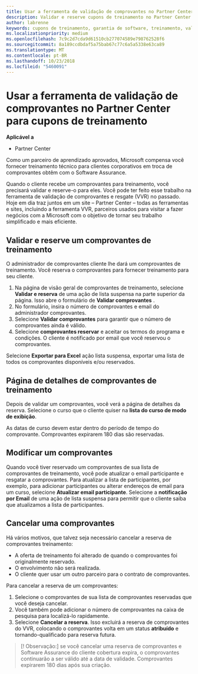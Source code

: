 ```yaml
---
title: Usar a ferramenta de validação de comprovantes no Partner Center para cupons de treinamento | Partner Center
description: Validar e reserve cupons de treinamento no Partner Center
author: labrenne
keywords: cupons de treinamento, garantia de software, treinamento, valide comprovantes, comprovantes de reserva
ms.localizationpriority: medium
ms.openlocfilehash: 7c9c2d7cda9d61510cb277074589e798762528f6
ms.sourcegitcommit: 8a189ccdbdaf5a75bab67c77c6a5a5338e63ca89
ms.translationtype: MT
ms.contentlocale: pt-BR
ms.lasthandoff: 10/23/2018
ms.locfileid: "5460091"
---
```

# <a name="use-the-voucher-validation-tool-in-partner-center-for-training-vouchers"></a>Usar a ferramenta de validação de comprovantes no Partner Center para cupons de treinamento

**Aplicável a**

- Partner Center

Como um parceiro de aprendizado aprovados, Microsoft compensa você fornecer treinamento técnico para clientes corporativos em troca de comprovantes obtêm com o Software Assurance. 

Quando o cliente recebe um comprovantes para treinamento, você precisará validar e reserve-o para eles. Você pode ter feito esse trabalho na ferramenta de validação de comprovantes e resgate (VVR) no passado. Hoje em dia traz juntos em um site – Partner Center – todas as ferramentas e sites, incluindo a ferramenta VVR, parceiros usados para visitar a fazer negócios com a Microsoft com o objetivo de tornar seu trabalho simplificado e mais eficiente.

## <a name="validate-and-reserve-a-training-voucher"></a>Validar e reserve um comprovantes de treinamento

O administrador de comprovantes cliente lhe dará um comprovantes de treinamento. Você reserva o comprovantes para fornecer treinamento para seu cliente.

1.  Na página de visão geral de comprovantes de treinamento, selecione **Validar e reserva** de uma ação de lista suspensa na parte superior da página. Isso abre o formulário de **Validar comprovantes** .
2.  No formulário, insira o número de comprovantes e email do administrador comprovantes.
3.  Selecione **Validar comprovantes** para garantir que o número de comprovantes ainda é válido. 
4.  Selecione **comprovantes reservar** e aceitar os termos do programa e condições. O cliente é notificado por email que você reservou o comprovantes.

Selecione **Exportar para Excel** ação lista suspensa, exportar uma lista de todos os comprovantes disponíveis e/ou reservados.

## <a name="training-voucher-details-page"></a>Página de detalhes de comprovantes de treinamento

Depois de validar um comprovantes, você verá a página de detalhes da reserva. Selecione o curso que o cliente quiser na **lista do curso de modo de exibição**. 

As datas de curso devem estar dentro do período de tempo do comprovante. Comprovantes expirarem 180 dias são reservadas.

## <a name="modify-a-voucher"></a>Modificar um comprovantes

Quando você tiver reservado um comprovantes de sua lista de comprovantes de treinamento, você pode atualizar o email participante e resgatar a comprovantes. Para atualizar a lista de participantes, por exemplo, para adicionar participantes ou alterar endereços de email para um curso, selecione **Atualizar email participante**. Selecione a **notificação por Email** de uma ação de lista suspensa para permitir que o cliente saiba que atualizamos a lista de participantes. 

## <a name="cancel-a-voucher"></a>Cancelar uma comprovantes 

Há vários motivos, que talvez seja necessário cancelar a reserva de comprovantes treinamento: 
- A oferta de treinamento foi alterado de quando o comprovantes foi originalmente reservado.
- O envolvimento não será realizada.
- O cliente quer usar um outro parceiro para o contrato de comprovantes.

Para cancelar a reserva de um comprovantes:

1.  Selecione o comprovantes de sua lista de comprovantes reservadas que você deseja cancelar.
2.  Você também pode adicionar o número de comprovantes na caixa de pesquisa para localizá-lo rapidamente.
3.  Selecione **Cancelar a reserva**. Isso excluirá a reserva de comprovantes do VVR, colocando o comprovantes volta em um status **atribuído** e tornando-qualificado para reserva futura.

>[! Observação:] se você cancelar uma reserva de comprovantes e Software Assurance do cliente cobertura expira, o comprovantes continuarão a ser válido até a data de validade. Comprovantes expirarem 180 dias após sua criação.


